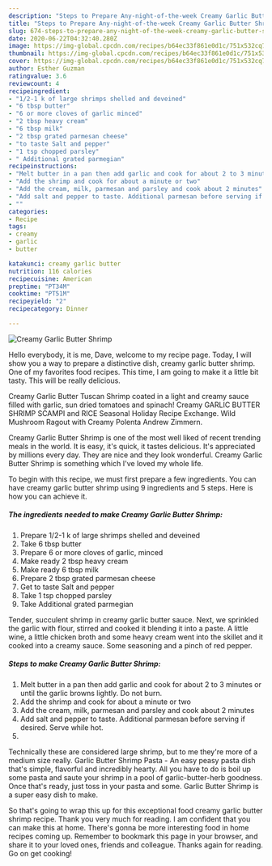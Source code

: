 ```yaml
---
description: "Steps to Prepare Any-night-of-the-week Creamy Garlic Butter Shrimp"
title: "Steps to Prepare Any-night-of-the-week Creamy Garlic Butter Shrimp"
slug: 674-steps-to-prepare-any-night-of-the-week-creamy-garlic-butter-shrimp
date: 2020-06-22T04:32:40.280Z
image: https://img-global.cpcdn.com/recipes/b64ec33f861e0d1c/751x532cq70/creamy-garlic-butter-shrimp-recipe-main-photo.jpg
thumbnail: https://img-global.cpcdn.com/recipes/b64ec33f861e0d1c/751x532cq70/creamy-garlic-butter-shrimp-recipe-main-photo.jpg
cover: https://img-global.cpcdn.com/recipes/b64ec33f861e0d1c/751x532cq70/creamy-garlic-butter-shrimp-recipe-main-photo.jpg
author: Esther Guzman
ratingvalue: 3.6
reviewcount: 4
recipeingredient:
- "1/2-1 k of large shrimps shelled and deveined"
- "6 tbsp butter"
- "6 or more cloves of garlic minced"
- "2 tbsp heavy cream"
- "6 tbsp milk"
- "2 tbsp grated parmesan cheese"
- "to taste Salt and pepper"
- "1 tsp chopped parsley"
- " Additional grated parmegian"
recipeinstructions:
- "Melt butter in a pan then add garlic and cook for about 2 to 3 minutes or until the garlic browns lightly. Do not burn."
- "Add the shrimp and cook for about a minute or two"
- "Add the cream, milk, parmesan and parsley and cook about 2 minutes"
- "Add salt and pepper to taste. Additional parmesan before serving if desired. Serve while hot."
- ""
categories:
- Recipe
tags:
- creamy
- garlic
- butter

katakunci: creamy garlic butter 
nutrition: 116 calories
recipecuisine: American
preptime: "PT34M"
cooktime: "PT51M"
recipeyield: "2"
recipecategory: Dinner

---
```



![Creamy Garlic Butter Shrimp](https://img-global.cpcdn.com/recipes/b64ec33f861e0d1c/751x532cq70/creamy-garlic-butter-shrimp-recipe-main-photo.jpg)

Hello everybody, it is me, Dave, welcome to my recipe page. Today, I will show you a way to prepare a distinctive dish, creamy garlic butter shrimp. One of my favorites food recipes. This time, I am going to make it a little bit tasty. This will be really delicious.

Creamy Garlic Butter Tuscan Shrimp coated in a light and creamy sauce filled with garlic, sun dried tomatoes and spinach! Creamy GARLIC BUTTER SHRIMP SCAMPI and RICE Seasonal Holiday Recipe Exchange. Wild Mushroom Ragout with Creamy Polenta Andrew Zimmern.

Creamy Garlic Butter Shrimp is one of the most well liked of recent trending meals in the world. It is easy, it's quick, it tastes delicious. It's appreciated by millions every day. They are nice and they look wonderful. Creamy Garlic Butter Shrimp is something which I've loved my whole life.


To begin with this recipe, we must first prepare a few ingredients. You can have creamy garlic butter shrimp using 9 ingredients and 5 steps. Here is how you can achieve it.

<!--inarticleads1-->

##### The ingredients needed to make Creamy Garlic Butter Shrimp:

1. Prepare 1/2-1 k of large shrimps shelled and deveined
1. Take 6 tbsp butter
1. Prepare 6 or more cloves of garlic, minced
1. Make ready 2 tbsp heavy cream
1. Make ready 6 tbsp milk
1. Prepare 2 tbsp grated parmesan cheese
1. Get to taste Salt and pepper
1. Take 1 tsp chopped parsley
1. Take  Additional grated parmegian


Tender, succulent shrimp in creamy garlic butter sauce. Next, we sprinkled the garlic with flour, stirred and cooked it blending it into a paste. A little wine, a little chicken broth and some heavy cream went into the skillet and it cooked into a creamy sauce. Some seasoning and a pinch of red pepper. 

<!--inarticleads2-->

##### Steps to make Creamy Garlic Butter Shrimp:

1. Melt butter in a pan then add garlic and cook for about 2 to 3 minutes or until the garlic browns lightly. Do not burn.
1. Add the shrimp and cook for about a minute or two
1. Add the cream, milk, parmesan and parsley and cook about 2 minutes
1. Add salt and pepper to taste. Additional parmesan before serving if desired. Serve while hot.
1. 


Technically these are considered large shrimp, but to me they&#39;re more of a medium size really. Garlic Butter Shrimp Pasta - An easy peasy pasta dish that&#39;s simple, flavorful and incredibly hearty. All you have to do is boil up some pasta and saute your shrimp in a pool of garlic-butter-herb goodness. Once that&#39;s ready, just toss in your pasta and some. Garlic Butter Shrimp is a super easy dish to make. 

So that's going to wrap this up for this exceptional food creamy garlic butter shrimp recipe. Thank you very much for reading. I am confident that you can make this at home. There's gonna be more interesting food in home recipes coming up. Remember to bookmark this page in your browser, and share it to your loved ones, friends and colleague. Thanks again for reading. Go on get cooking!
